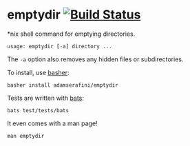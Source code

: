 # emptydir [![Build Status](https://travis-ci.org/adamserafini/tidyup.svg?branch=master)](https://travis-ci.org/adamserafini/tidyup)
*nix shell command for emptying directories.

    usage: emptydir [-a] directory ...

The `-a` option also removes any hidden files or subdirectories.

To install, use [basher](https://github.com/basherpm/basher):

    basher install adamserafini/emptydir

Tests are written with [bats](https://github.com/sstephenson/bats):

    bats test/tests/bats
    
It even comes with a man page!

    man emptydir
